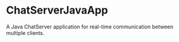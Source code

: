 # ChatServerJavaApp
A Java ChatServer application for real-time communication between multiple clients.
